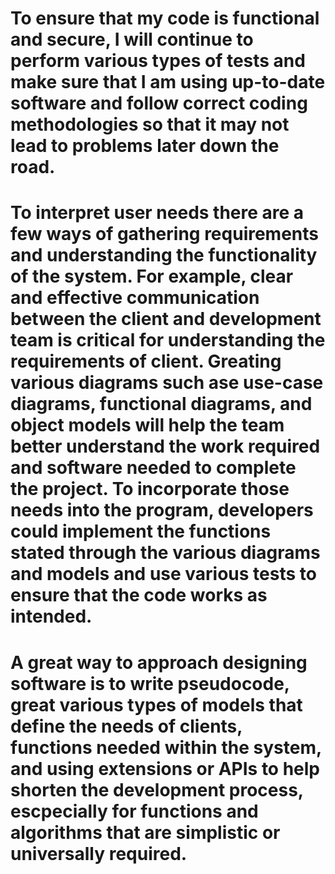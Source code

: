 # To ensure that my code is functional and secure, I will continue to perform various types of tests and make sure that I am using up-to-date software and follow correct coding methodologies so that it may not lead to problems later down the road.
# To interpret user needs there are a few ways of gathering requirements and understanding the functionality of the system. For example, clear and effective communication between the client and development team is critical for understanding the requirements of client. Greating various diagrams such ase use-case diagrams, functional diagrams, and object models will help the team better understand the work required and software needed to complete the project. To incorporate those needs into the program, developers could implement the functions stated through the various diagrams and models and use various tests to ensure that the code works as intended.
# A great way to approach designing software is to write pseudocode, great various types of models that define the needs of clients, functions needed within the system, and using extensions or APIs to help shorten the development process, escpecially for functions and algorithms that are simplistic or universally required.
